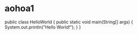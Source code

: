 # aohoa1
public class HelloWorld {
    public static void main(String[] args) {
        System.out.println("Hello World!");
    }
}
